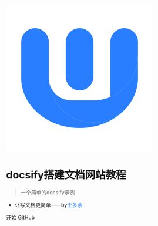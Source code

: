 <!-- markdownlint-disable first-line-h1 -->

![logo](_media/w.svg)

# docsify搭建文档网站教程

> 一个简单的docsify示例

- 让写文档更简单——by<span style="color:#287eff">王多余</span>

[开始](#docsify)
[GitHub](https://github.com/docsifyjs/docsify/)

<!-- ![color](#f0f0f0) -->
<!-- ![](/_media/icon.svg) -->

